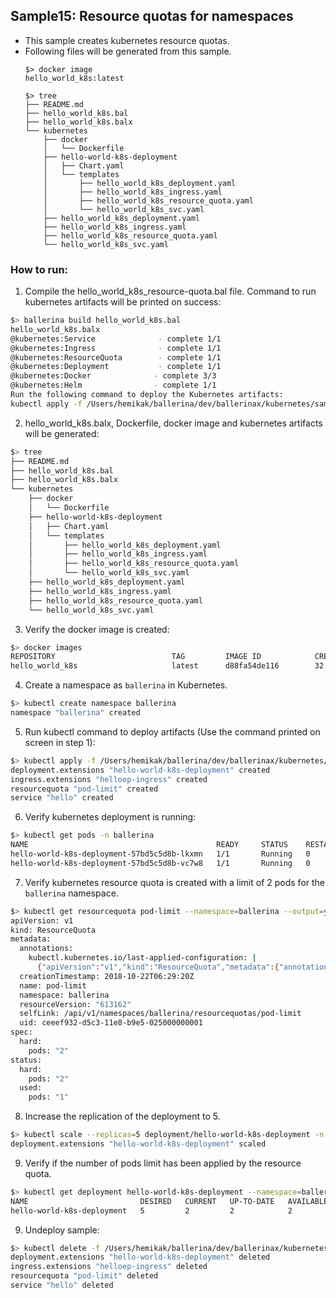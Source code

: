 ## Sample15: Resource quotas for namespaces

- This sample creates kubernetes resource quotas.
- Following files will be generated from this sample.
    ``` 
    $> docker image
    hello_world_k8s:latest
    
    $> tree
    ├── README.md
    ├── hello_world_k8s.bal
    ├── hello_world_k8s.balx
    └── kubernetes
        ├── docker
        │   └── Dockerfile
        ├── hello-world-k8s-deployment
        │   ├── Chart.yaml
        │   └── templates
        │       ├── hello_world_k8s_deployment.yaml
        │       ├── hello_world_k8s_ingress.yaml
        │       ├── hello_world_k8s_resource_quota.yaml
        │       └── hello_world_k8s_svc.yaml
        ├── hello_world_k8s_deployment.yaml
        ├── hello_world_k8s_ingress.yaml
        ├── hello_world_k8s_resource_quota.yaml
        └── hello_world_k8s_svc.yaml
    ```
### How to run:

1. Compile the hello_world_k8s_resource-quota.bal file. Command to run kubernetes artifacts will be printed on success:
```bash
$> ballerina build hello_world_k8s.bal
hello_world_k8s.balx
@kubernetes:Service 			 - complete 1/1
@kubernetes:Ingress 			 - complete 1/1
@kubernetes:ResourceQuota 		 - complete 1/1
@kubernetes:Deployment 			 - complete 1/1
@kubernetes:Docker 			    - complete 3/3
@kubernetes:Helm 			    - complete 1/1
Run the following command to deploy the Kubernetes artifacts:
kubectl apply -f /Users/hemikak/ballerina/dev/ballerinax/kubernetes/samples/sample15/kubernetes/

```

2. hello_world_k8s.balx, Dockerfile, docker image and kubernetes artifacts will be generated: 
```bash
$> tree
├── README.md
├── hello_world_k8s.bal
├── hello_world_k8s.balx
└── kubernetes
    ├── docker
    │   └── Dockerfile
    ├── hello-world-k8s-deployment
    │   ├── Chart.yaml
    │   └── templates
    │       ├── hello_world_k8s_deployment.yaml
    │       ├── hello_world_k8s_ingress.yaml
    │       ├── hello_world_k8s_resource_quota.yaml
    │       └── hello_world_k8s_svc.yaml
    ├── hello_world_k8s_deployment.yaml
    ├── hello_world_k8s_ingress.yaml
    ├── hello_world_k8s_resource_quota.yaml
    └── hello_world_k8s_svc.yaml
```

3. Verify the docker image is created:
```bash
$> docker images
REPOSITORY                          TAG         IMAGE ID            CREATED             SIZE
hello_world_k8s                     latest      d88fa54de116        32 seconds ago      128MB

```

4. Create a namespace as `ballerina` in Kubernetes.
```bash
$> kubectl create namespace ballerina
namespace "ballerina" created
```

5. Run kubectl command to deploy artifacts (Use the command printed on screen in step 1):
```bash
$> kubectl apply -f /Users/hemikak/ballerina/dev/ballerinax/kubernetes/samples/sample15/kubernetes/ --namespace=ballerina
deployment.extensions "hello-world-k8s-deployment" created
ingress.extensions "helloep-ingress" created
resourcequota "pod-limit" created
service "hello" created
```

6. Verify kubernetes deployment is running:
```bash
$> kubectl get pods -n ballerina
NAME                                          READY     STATUS    RESTARTS   AGE
hello-world-k8s-deployment-57bd5c5d8b-lkxmn   1/1       Running   0          14s
hello-world-k8s-deployment-57bd5c5d8b-vc7w8   1/1       Running   0          14s

```

7. Verify kubernetes resource quota is created with a limit of 2 pods for the `ballerina` namespace.
```bash
$> kubectl get resourcequota pod-limit --namespace=ballerina --output=yaml
apiVersion: v1
kind: ResourceQuota
metadata:
  annotations:
    kubectl.kubernetes.io/last-applied-configuration: |
      {"apiVersion":"v1","kind":"ResourceQuota","metadata":{"annotations":{},"finalizers":[],"labels":{},"name":"pod-limit","namespace":"ballerina","ownerReferences":[]},"spec":{"hard":{"pods":"2"},"scopes":[]}}
  creationTimestamp: 2018-10-22T06:29:20Z
  name: pod-limit
  namespace: ballerina
  resourceVersion: "613162"
  selfLink: /api/v1/namespaces/ballerina/resourcequotas/pod-limit
  uid: ceeef932-d5c3-11e8-b9e5-025000000001
spec:
  hard:
    pods: "2"
status:
  hard:
    pods: "2"
  used:
    pods: "1"

```

8. Increase the replication of the deployment to 5.
```bash
$> kubectl scale --replicas=5 deployment/hello-world-k8s-deployment -n ballerina
deployment.extensions "hello-world-k8s-deployment" scaled

```

9. Verify if the number of pods limit has been applied by the resource quota.
```bash
$> kubectl get deployment hello-world-k8s-deployment --namespace=ballerina
NAME                         DESIRED   CURRENT   UP-TO-DATE   AVAILABLE   AGE
hello-world-k8s-deployment   5         2         2            2           8m

```

9. Undeploy sample:
```bash
$> kubectl delete -f /Users/hemikak/ballerina/dev/ballerinax/kubernetes/samples/sample15/kubernetes/ --namespace=ballerina
deployment.extensions "hello-world-k8s-deployment" deleted
ingress.extensions "helloep-ingress" deleted
resourcequota "pod-limit" deleted
service "hello" deleted
```